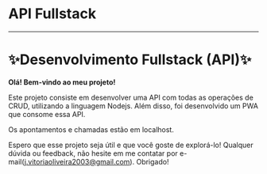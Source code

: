# API Fullstack

---

# **✨Desenvolvimento Fullstack (API)✨**

**Olá! Bem-vindo ao meu projeto!**

Este projeto consiste em desenvolver uma API com todas as operações de CRUD, utilizando a linguagem Nodejs. Além disso, foi desenvolvido um PWA que consome essa API.

Os apontamentos e chamadas estão em localhost.

Espero que esse projeto seja útil e que você goste de explorá-lo! Qualquer dúvida ou feedback, não hesite em me contatar por e-mail(j.vitoriaoliveira2003@gmail.com). Obrigado!
